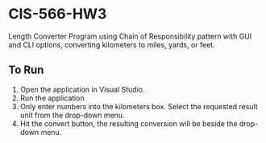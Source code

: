 # CIS-566-HW3
Length Converter Program using Chain of Responsibility pattern with GUI and CLI options, converting kilometers to miles, yards, or feet.

## To Run
1. Open the application in Visual Studio.
2. Run the application
3. Only enter numbers into the kilometers box. Select the requested result unit from the drop-down menu.
4. Hit the convert button, the resulting conversion will be beside the drop-down menu.
